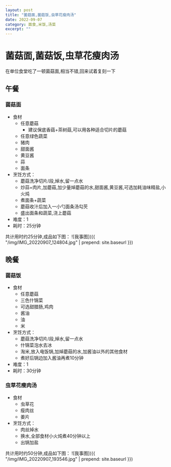 ```yaml
---
layout: post
title: "菌菇面,菌菇饭,虫草花瘦肉汤" 
date: 2022-09-07
category: 面食,米饭,汤菜
excerpt: ""
---
```


# 菌菇面,菌菇饭,虫草花瘦肉汤

在单位食堂吃了一顿菌菇面,相当不错,回来试着复刻一下

## 午餐

### 菌菇面

- 食材
  - 任意蘑菇
    - 建议保底香菇+茶树菇,可以用各种适合切片的蘑菇
  - 任意绿色蔬菜
  - 猪肉
  - 甜面酱
  - 黄豆酱
  - 蒜
  - 面条
- 烹饪方式：
  - 蘑菇洗净切片/段,焯水,留一点水
  - 炒蒜+肉片,加蘑菇,加少量焯蘑菇的水,甜面酱,黄豆酱,可选加耗油味精盐,小火炖
  - 煮面条+蔬菜
  - 蘑菇收汁后加入一小勺面条汤勾芡
  - 盛出面条和蔬菜,浇上蘑菇
- 难度：1
- 耗时：25分钟

共计用时约25分钟,成品如下图：
![我事图]({{ "/img/IMG_20220907_124804.jpg" | prepend: site.baseurl }})

## 晚餐

### 菌菇饭

- 食材
  - 任意蘑菇
  - 三色什锦菜
  - 可选甜腊肠,鸡肉
  - 酱油
  - 油
  - 米
- 烹饪方式：
  - 蘑菇洗净切片/段,焯水,留一点水
  - 什锦菜泡水去冰
  - 淘米,放入电饭锅,加焯蘑菇的水,加酱油以外的其他食材
  - 煮好后锅边加入酱油再煮10分钟
- 难度：1
- 耗时：30分钟

### 虫草花瘦肉汤

- 食材
  - 虫草花
  - 瘦肉丝
  - 姜片
- 烹饪方式：
  - 肉丝焯水
  - 换水,全部食材小火炖煮40分钟以上
  - 出锅加盐

共计用时约50分钟,成品如下图：
![我事图]({{ "/img/IMG_20220907_193546.jpg" | prepend: site.baseurl }})
